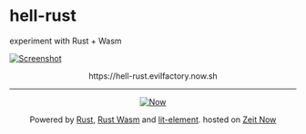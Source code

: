 # hell-rust

experiment with Rust + Wasm

[![Screenshot](https://files-fariz.evilfactory.now.sh/)](https://hell-rust.evilfactory.now.sh)

<p align="center">
  https://hell-rust.evilfactory.now.sh
</p>

---

<div align="center">

  [![Now](https://assets.zeit.co/image/upload/front/assets/design/black-now-triangle.png)](https://zeit.co/now/)
 
  Powered by [Rust](https://rust-lang.org), [Rust Wasm](https://rustwasm.github.io/) and [lit-element](https://lit-element.polymer-project.org/).
  hosted on [Zeit Now](https://zeit.co/now)

</div>

